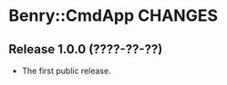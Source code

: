 Benry::CmdApp CHANGES
=====================


Release 1.0.0 (????-??-??)
--------------------------

* The first public release.
